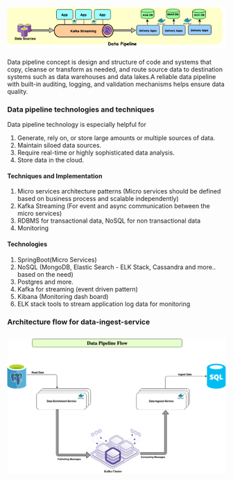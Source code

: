 ## ![data-pipeline-arch-logo](misc/Data-Pipe-Archi-Logo.png)
Data pipeline concept is design and structure of code and systems that copy, cleanse or transform as needed, and route source data to destination systems such as data warehouses and data lakes.A reliable data pipeline with built-in auditing, logging, and validation mechanisms helps ensure data quality.

### Data pipeline technologies and techniques
Data pipeline technology is especially helpful for
1. Generate, rely on, or store large amounts or multiple sources of data.
2. Maintain siloed data sources.
3. Require real-time or highly sophisticated data analysis.
4. Store data in the cloud.

#### Techniques and Implementation
1. Micro services architecture patterns (Micro services should be defined based on business process and scalable independently)
2. Kafka Streaming (For event and async communication between the micro services)
3. RDBMS for transactional data, NoSQL for non transactional data
4. Monitoring

#### Technologies
1. SpringBoot(Micro Services)
2. NoSQL (MongoDB, Elastic Search - ELK Stack, Cassandra and more.. based on the need)
3. Postgres and more.
4. Kafka for streaming (event driven pattern)
5. Kibana (Monitoring dash board)
6. ELK stack tools to stream application log data for monitoring

### Architecture flow for data-ingest-service
## ![data-ingest-service-logo](misc/Data-Pipeline-Arch.png)
